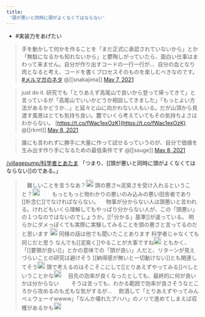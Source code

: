 ```yaml
---
title:
 '頭が悪いと同時に頭がよくなくてはならない'
---
```


- #実装力をあげたい

>  手を動かして何かを作ることを「まだ正式に承認されていないから」とか「無駄になるかも知れないから」と鬱陶しがっていたら、面白い仕事はまわって来ません。自分が作り出すコードの一行一行が、、自分の血となり肉となると考え、コードを書くプロセスそのものを楽しむべきなのです。 [#メルマガのネタ](https://twitter.com/hashtag/%E3%83%A1%E3%83%AB%E3%83%9E%E3%82%AC%E3%81%AE%E3%83%8D%E3%82%BF?src=hash&ref_src=twsrc%5Etfw)
>  	@[[snakajima]] [May 7, 2021](https://twitter.com/snakajima/status/1390792401682264067?ref_src=twsrc%5Etfw)

>  just do it. 研究でも「とりあえず高尾山で良いから登って帰ってきて」と言っているが「高尾山でいいかどうか相談してきました」「もっとよい方法があるかどうか...」と延々と山に向かわない人もいる。だが山頂から見渡す風景はとても気持ち良い。麓でいくら考えていてもその気持ちよさはわからない。 [https://t.co/fWac1exOzK](https://t.co/fWac1exOzK)
>  	@[[rkmt]] [May 8, 2021](https://twitter.com/rkmt/status/1390855844544147460?ref_src=twsrc%5Etfw)

>  誰にも言われずに勝手に大量に作って試せるっていうのが、自分で価値を生み出す作り手になるための最低条件です
>  	@[[ssuge]] [May 8, 2021](https://twitter.com/ssuge/status/1390954430422339584?ref_src=twsrc%5Etfw)

[/villagepump/科学者とあたま](https://scrapbox.io/villagepump/科学者とあたま)
「つまり、[[頭が悪いと同時に頭がよくなくてはならない]]のである。」
>  　難しいことを言うなあ？<img src='https://scrapbox.io/api/pages/blu3mo-public/yosider/icon' alt='yosider.icon' height="19.5"/>
>   頭の悪さ≒泥臭さを受け入れるということ？<img src='https://scrapbox.io/api/pages/blu3mo-public/sta/icon' alt='sta.icon' height="19.5"/>
>   　　もっともっと物わかりの悪いのみ込みの悪い田舎者であり[[朴念仁]]でなければならない。
>    　物事が分からない人は頭悪いと言われる。けれどもいくら理解してもやっぱり分からない人が、この「頭悪い」の１つなのではないのでしょうか。[[「分かる」基準]]が違っている。
>   明らかにダメっぽくても実際に実験してみることを頭の悪さと言ってるのだと思います <img src='https://scrapbox.io/api/pages/blu3mo-public/masui/icon' alt='masui.icon' height="19.5"/>
>    同様の話は他でも聞いたことあります
>    科学者じゃなくても同じだと思う
>    なんでも[[泥臭く]]やることが大事ですね<img src='https://scrapbox.io/api/pages/blu3mo-public/U/icon' alt='U.icon' height="19.5"/>
>  	ともかく、「[[要領が良い]]」とかの意味での「頭が良い」人だと、リターンが見えづらいことの研究は避けそう
>  		[[納得感が無いと一切動けない]]とも関連してそう<img src='https://scrapbox.io/api/pages/blu3mo-public/yosider/icon' alt='yosider.icon' height="19.5"/>
>  		頭で考えるのはそこそこにして[[とりあえずやってみる]]べしということかな<img src='https://scrapbox.io/api/pages/blu3mo-public/yosider/icon' alt='yosider.icon' height="19.5"/>
>  		　目先の効率が良くなったとしても、最終的に何が良いかは分からない
>  		　　そうは言っても、わかる範囲で効率が良さそうなところから攻めるのも尤もな気がするが…
>  		　飲酒して「とりあえずやってみんべぇウェーイwwww」「なんか壊れたアハハ」のノリで進めてしまえば収穫があるかも<img src='https://scrapbox.io/api/pages/blu3mo-public/dnin/icon' alt='dnin.icon' height="19.5"/>
